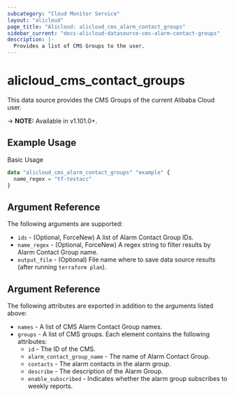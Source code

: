 ```yaml
---
subcategory: "Cloud Monitor Service"
layout: "alicloud"
page_title: "Alicloud: alicloud_cms_alarm_contact_groups"
sidebar_current: "docs-alicloud-datasource-cms-alarm-contact-groups"
description: |-
  Provides a list of CMS Groups to the user.
---
```


# alicloud\_cms\_contact\_groups

This data source provides the CMS Groups of the current Alibaba Cloud user.

-> **NOTE:** Available in v1.101.0+.

## Example Usage

Basic Usage

```terraform
data "alicloud_cms_alarm_contact_groups" "example" {
  name_regex = "tf-testacc"
}
```

## Argument Reference

The following arguments are supported:

* `ids` - (Optional, ForceNew)  A list of Alarm Contact Group IDs.
* `name_regex` - (Optional, ForceNew) A regex string to filter results by Alarm Contact Group name. 
* `output_file` - (Optional) File name where to save data source results (after running `terraform plan`).

## Argument Reference

The following attributes are exported in addition to the arguments listed above:

* `names` - A list of CMS Alarm Contact Group names.
* `groups` - A list of CMS groups. Each element contains the following attributes:
	* `id` - The ID of the CMS.
	* `alarm_contact_group_name` - The name of Alarm Contact Group.
	* `contacts` - The alarm contacts in the alarm group.
	* `describe` - The description of the Alarm Group.
	* `enable_subscribed` - Indicates whether the alarm group subscribes to weekly reports. 
